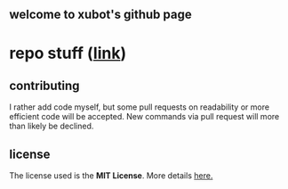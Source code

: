 ## welcome to xubot's github page

# repo stuff ([link](#repo-stuff))

## contributing
I rather add code myself, but some pull requests on readability or more efficient code will be accepted. New commands via pull request will more than likely be declined.

## license
The license used is the **MIT License**. More details [here.](https://github.com/xubiod/xubot/blob/master/LICENSE)
